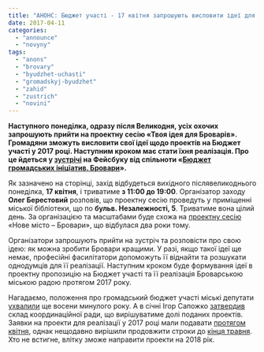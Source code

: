 ```yaml
---
title: "АНОНС: Бюджет участі - 17 квітня запрошують висловити ідеї для броварських проектів"
date: 2017-04-11
categories: 
  - "announce"
  - "novyny"
tags: 
  - "anons"
  - "brovary"
  - "byudzhet-uchasti"
  - "gromadskyj-byudzhet"
  - "zahid"
  - "zustrich"
  - "novini"
---
```


**Наступного понеділка, одразу після Великодня, усіх охочих запрошують прийти на проектну сесію «Твоя ідея для Броварів». Громадяни зможуть висловити свої ідеї щодо проектів на Бюджет участі у 2017 році. Наступним кроком має стати їхня реалізація. Про це йдеться у [зустрічі](https://www.facebook.com/events/1942850062649620/) на Фейсбуку від спільноти «[Бюджет громадських ініціатив. Бровари](https://mpz.brovary.org/byudzhet-gromadskyh-initsiatyv-brovary-2017/)».**

Як зазначено на сторінці, захід відбудеться вихідного післявеликоднього понеділка, **17 квітня**, і триватиме **з 11:00 до 19:00**. Організатор заходу **Олег Берестовий** розповів, що проектну сесію проведуть у приміщенні міської бібліотеки, що по **бульв. Незалежності, 5**. Триватиме вона цілий день. За організацією та масштабами буде схожа на [проектну сесію](https://mpz.brovary.org/28-miskih-proektiv-za-dva-dni-minuli-vihidni-40-brovarchan-investuvali-u-proektnu-sesiyu-nove-misto-brovari-37-foto/) «Нове місто – Бровари», що відбулася два роки тому.

Організатори запрошують прийти на зустріч та розповісти про свою ідею: як можна зробити Бровари кращими. У разі, якщо такої ідеї ще немає, професійні фасилітатори допоможуть її віднайти та розшукати однодумців для її реалізації. Наступним кроком буде формування ідеї в проектну пропозицію на Бюджет участі та її реалізація Броварською міською радою протягом 2017 року.

Нагадаємо, положення про громадський бюджет участі міські депутати [ухвалили](https://mpz.brovary.org/gromadskyj-byudzhet-2017-brovarchany-mozhut-gotuvaty-svoyi-propozytsiyi/) ще восени минулого року. А в січні Ігор Сапожко [затвердив](http://brovary-rada.gov.ua/documents/26615.html) склад координаційної ради, що вирішуватиме долі поданих проектів. Заявки на проекти для реалізації у 2017 році мали подавати [протягом квітня](https://mpz.brovary.org/byudzhet-uchasti-gotujte-proekty-na-kviten-abo-dosvid-kyyan-peremozhtsiv-foto/), однак нещодавно вирішили продовжити строки до [кінця травня](http://brovary-rada.gov.ua/documents/26960.html). Хто не встигне, влітку зможе направити проекти на 2018 рік.
